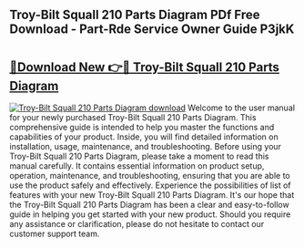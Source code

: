 ## Troy-Bilt Squall 210 Parts Diagram PDf Free Download - Part-Rde Service Owner Guide P3jkK

# <h2><a href="http://dfqw2iv.blite.top/?on=Troy-Bilt+Squall+210+Parts+Diagram">🔗Download New 👉🔴 Troy-Bilt Squall 210 Parts Diagram</a></h2>

[![Troy-Bilt Squall 210 Parts Diagram download](https://i.imgur.com/lujVjoI.png)](http://dfqw2iv.blite.top/?on=Troy-Bilt+Squall+210+Parts+Diagram)
Welcome to the user manual for your newly purchased Troy-Bilt Squall 210 Parts Diagram. This comprehensive guide is intended to help you master the functions and capabilities of your product. Inside, you will find detailed information on installation, usage, maintenance, and troubleshooting. Before using your Troy-Bilt Squall 210 Parts Diagram, please take a moment to read this manual carefully. It contains essential information on product setup, operation, maintenance, and troubleshooting, ensuring that you are able to use the product safely and effectively. Experience the possibilities of list of features with your new Troy-Bilt Squall 210 Parts Diagram. It's our hope that the Troy-Bilt Squall 210 Parts Diagram has been a clear and easy-to-follow guide in helping you get started with your new product. Should you require any assistance or clarification, please do not hesitate to contact our customer support team.
